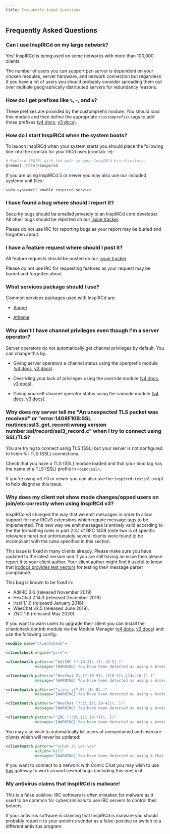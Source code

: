 ```yaml
---
title: Frequently Asked Questions
---
```


## Frequently Asked Questions

### Can I use InspIRCd on my large network?

Yes! InspIRCd is being used on some networks with more than 100,000 clients.

The number of users you can support per-server is dependent on your chosen modules, server hardware, and network connection but regardless if you have a lot of users you should probably consider spreading them out over multiple geographically distributed servers for redundancy reasons.

### How do I get prefixes like `%`, `~`, and `&`?

These prefixes are provided by the customprefix module. You should load this module and then define the appropriate `<customprefix>` tags to add those prefixes ([v4 docs](/4/modules/customprefix), [v3 docs](/3/modules/customprefix)).

### How do I start InspIRCd when the system boots?

To launch InspIRCd when your system starts you should place the following line into the crontab for your IRCd user (crontab -e):

```sh
# Replace [PATH] with the path to your InspIRCd bin directory.
@reboot [PATH]/inspircd
```

If you are using InspIRCd 3 or newer you may also use our included systemd unit files:

```sh
sudo systemctl enable inspircd.service
```

### I have found a bug where should I report it?

Security bugs should be emailed privately to an InspIRCd core developer. All other bugs should be reported on our [issue tracker](https://github.com/inspircd/inspircd/issues).

Please do not use IRC for reporting bugs as your report may be buried and forgotten about.

### I have a feature request where should I post it?

All feature requests should be posted on our [issue tracker](https://github.com/inspircd/inspircd/issues).

Please do not use IRC for requesting features as your request may be buried and forgotten about.

### What services package should I use?

Common services packages used with InspIRCd are:

- [Anope](https://anope.org)

- [Atheme](https://atheme.github.io/atheme.html)

### Why don't I have channel privileges even though I'm a server operator?

Server operators do not automatically get channel privileges by default. You can change this by:

- Giving server operators a channel status using the operprefix module ([v4 docs](/4/modules/operprefix), [v3 docs](/3/modules/operprefix)).

- Overriding your lack of privileges using the override module ([v4 docs](/4/modules/override), [v3 docs](/3/modules/override)).

- Giving yourself channel operator status using the samode module ([v4 docs](/4/modules/samode), [v3 docs](/3/modules/samode)).

### Why does my server tell me "An unexpected TLS packet was received" or "error:1408F10B:SSL routines:ssl3_get_record:wrong version number:ssl/record/ssl3_record.c" when I try to connect using SSL/TLS?

You are trying to connect using TLS (SSL) but your server is not configured to listen for TLS (SSL) connections.

Check that you have a TLS (SSL) module loaded and that your bind tag has the name of a TLS (SSL) profile in `<bind:ssl>`.

If you're using v3.7.0 or newer you can also use the `inspircd-testssl` script to help diagnose this issue.

### Why does my client not show mode changes/opped users on join/etc correctly when using InspIRCd v3?

InspIRCd v3 changed the way that we emit messages in order to allow support for new IRCv3 extensions which require message tags to be implemented. The new way we emit messages is entirely valid according to the the formatting rules in part 2.3.1 of RFC 1459 (note two is of specific relevance here) but unfortunately several clients were found to be incompliant with the rules specified in this section.

This issue is fixed in many clients already. Please make sure you have updated to the latest version and if you are still having an issue then please report it to your client author. Your client author might find it useful to know that [ircdocs provides test vectors](https://github.com/ircdocs/parser-tests) for testing their message parser compliance.

This bug is known to be fixed in:

- AdiIRC 3.6 (released November 2019)
- HexChat 2.14.3 (released December 2019).
- Irssi 1.1.0 (released January 2018).
- WeeChat v2.5 (released June 2019).
- ZNC 1.8 (released May 2020).

If you want to warn users to upgrade their client you can install the clientcheck contrib module via the Module Manager ([v4 docs](/4/module-manager), [v3 docs](/3/module-manager)) and use the following config:

```xml
<module name="clientcheck">

<clientcheck engine="pcre">

<clientmatch pattern="^AdiIRC (?:[0-2]\.|3\.[0-5] )"
             message="[WARNING] You have been detected as using a broken version of AdiIRC. This client may encounter problems on this server. Please upgrade to v3.6 or newer to fix this issue.">

<clientmatch pattern="^HexChat 2\.(?:[0-9]\.|1[0-3]\.|14\.[0-2] )"
             message="[WARNING] You have been detected as using a broken version of HexChat. This client may encounter problems on this server. Please upgrade to v2.14.3 or newer to fix this issue.">

<clientmatch pattern="^irssi v(?:0\.|1\.0\.)"
             message="[WARNING] You have been detected as using a broken version of Irssi. This client may encounter problems on this server. Please upgrade to v1.1.0 or newer to fix this issue.">

<clientmatch pattern="^WeeChat (?:1\.|2\.[0-4][\. ])"
             message="[WARNING] You have been detected as using a broken version of WeeChat. This client may encounter problems on this server. Please upgrade to v2.5.0 or newer to fix this issue.">

<clientmatch pattern="^ZNC (?:0\.|1\.[0-7][\. ])"
             message="[WARNING] You have been detected as using a broken version of ZNC. This bouncer may encounter problems on this server. Please upgrade to v1.8.0 or newer to fix this issue.">
```

You may also wish to automatically kill users of unmaintained and insecure clients which will never be updated:

```xml
<clientmatch pattern="^xchat 2\.\d+.\d+"
             action="kill"
             message="[WARNING] You have been detected as using X-Chat. This client is unmaintained and contains many serious compatibility and security issues. Please migrate to HexChat v2.14.3 or newer to fix this issue.">
```

If you want to connect to a network with Comic Chat you may wish to use [this](https://gist.github.com/richardg867/bb19ca2b03545f71ae15) gateway to work around several bugs (including this one) in it.

### My antivirus claims that InspIRCd is malware!

This is a false positive. IRC software is often mistaken for malware as it used to be common for cybercriminals to use IRC servers to control their botnets.

If your antivirus software is claiming that InspIRCd is malware you should probably report it to your antivirus vendor as a false-positive or switch to a different antivirus program.
